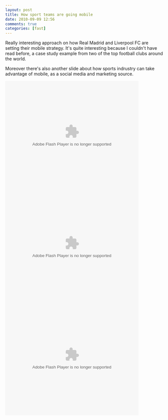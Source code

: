 ```yaml
---
layout: post
title: How sport teams are going mobile
date: 2010-09-09 12:56
comments: true
categories: [fast]
---
```

Really interesting approach on how Real Madrid and Liverpool FC are setting their mobile strategy. It's quite interesting because I couldn't have read before, a case study example from two of the top football clubs around the world.

Moreover there's also another slide about how sports indrustry can take advantage of mobile, as a social media and marketing source.
<div id="__ss_4845166" style="width: 460px;"><object id="__sse4845166" classid="clsid:d27cdb6e-ae6d-11cf-96b8-444553540000" width="425" height="355" codebase="http://download.macromedia.com/pub/shockwave/cabs/flash/swflash.cab#version=6,0,40,0"><param name="allowFullScreen" value="true" /><param name="allowScriptAccess" value="always" /><param name="src" value="http://static.slidesharecdn.com/swf/ssplayer2.swf?doc=presentationpduarte-mobilemktsidney-100726182619-phpapp01&amp;stripped_title=real-madrid-case-study-developing-a-global-mobile-strategy" /><param name="name" value="__sse4845166" /><param name="allowfullscreen" value="true" /><embed id="__sse4845166" type="application/x-shockwave-flash" width="425" height="355" src="http://static.slidesharecdn.com/swf/ssplayer2.swf?doc=presentationpduarte-mobilemktsidney-100726182619-phpapp01&amp;stripped_title=real-madrid-case-study-developing-a-global-mobile-strategy" name="__sse4845166" allowscriptaccess="always" allowfullscreen="true"> </embed></object></div>

<div id="__ss_4157123" style="width: 460px;"><object id="__sse4157123" classid="clsid:d27cdb6e-ae6d-11cf-96b8-444553540000" width="425" height="355" codebase="http://download.macromedia.com/pub/shockwave/cabs/flash/swflash.cab#version=6,0,40,0"><param name="allowFullScreen" value="true" /><param name="allowScriptAccess" value="always" /><param name="src" value="http://static.slidesharecdn.com/swf/ssplayer2.swf?doc=roadshowasialiverpool-100519112804-phpapp01&amp;stripped_title=roadshow-asia-liverpool" /><param name="name" value="__sse4157123" /><param name="allowfullscreen" value="true" /><embed id="__sse4157123" type="application/x-shockwave-flash" width="425" height="355" src="http://static.slidesharecdn.com/swf/ssplayer2.swf?doc=roadshowasialiverpool-100519112804-phpapp01&amp;stripped_title=roadshow-asia-liverpool" name="__sse4157123" allowscriptaccess="always" allowfullscreen="true"></embed></object></div>
<div id="__ss_4700100" style="width: 460px;"><object id="__sse4700100" classid="clsid:d27cdb6e-ae6d-11cf-96b8-444553540000" width="425" height="355" codebase="http://download.macromedia.com/pub/shockwave/cabs/flash/swflash.cab#version=6,0,40,0"><param name="allowFullScreen" value="true" /><param name="allowScriptAccess" value="always" /><param name="src" value="http://static.slidesharecdn.com/swf/ssplayer2.swf?doc=20100707-digitalsportsummit-100707052342-phpapp01&amp;stripped_title=mobile-an-oppotunity-for-sport-digital-sport-summit-dss10-july-7-4700100" /><param name="name" value="__sse4700100" /><param name="allowfullscreen" value="true" /><embed id="__sse4700100" type="application/x-shockwave-flash" width="425" height="355" src="http://static.slidesharecdn.com/swf/ssplayer2.swf?doc=20100707-digitalsportsummit-100707052342-phpapp01&amp;stripped_title=mobile-an-oppotunity-for-sport-digital-sport-summit-dss10-july-7-4700100" name="__sse4700100" allowscriptaccess="always" allowfullscreen="true"></embed></object></div>
